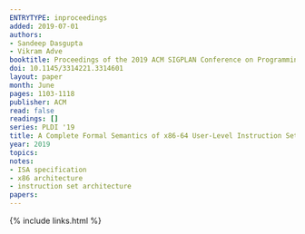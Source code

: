 ```yaml
---
ENTRYTYPE: inproceedings
added: 2019-07-01
authors:
- Sandeep Dasgupta
- Vikram Adve
booktitle: Proceedings of the 2019 ACM SIGPLAN Conference on Programming Language Design and Implementation
doi: 10.1145/3314221.3314601
layout: paper
month: June
pages: 1103-1118
publisher: ACM
read: false
readings: []
series: PLDI '19
title: A Complete Formal Semantics of x86-64 User-Level Instruction Set Architecture
year: 2019
topics:
notes:
- ISA specification
- x86 architecture
- instruction set architecture
papers:
---
```


{% include links.html %}
